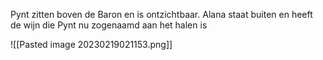 Pynt zitten boven de Baron en is ontzichtbaar. Alana staat buiten en heeft de wijn die Pynt nu zogenaamd aan het halen is

![[Pasted image 20230219021153.png]]



